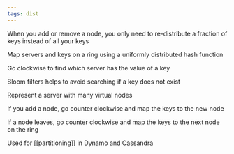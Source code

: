 ```yaml
---
tags: dist
---
```


When you add or remove a node, you only need to re-distribute a fraction of keys instead of all your keys 

Map servers and keys on a ring using a uniformly distributed hash function 

Go clockwise to find which server has the value of a key 

Bloom filters helps to avoid searching if a key does not exist

Represent a server with many virtual nodes  

If you add a node,  go counter clockwise and map the keys to the new node 

If a node leaves, go counter clockwise and map the keys to the next node on the ring 

Used for [[partitioning]] in Dynamo and Cassandra